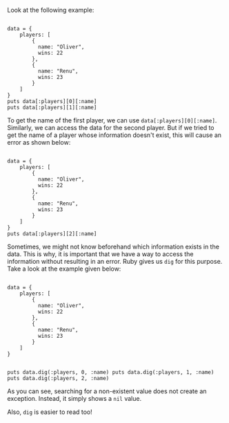 Look at the following example:

<Editor lang="ruby">
<code>
data = {
    players: [
        {
          name: "Oliver",
          wins: 22
        },
        {
          name: "Renu",
          wins: 23
        }
    ]
}
puts data[:players][0][:name]
puts data[:players][1][:name]
</code>
</Editor>

To get the name of the first player,
we can use `data[:players][0][:name]`.
Similarly, we can access the data for
the second player. But if we tried to
get the name of a player whose information
doesn't exist, this will cause an error as
shown below:

<Editor lang="ruby">
<code>
data = {
    players: [
        {
          name: "Oliver",
          wins: 22
        },
        {
          name: "Renu",
          wins: 23
        }
    ]
}
puts data[:players][2][:name]
</code>
</Editor>

Sometimes, we might not know beforehand which
information exists in the data. This is why,
it is important that we have a way to access
the information without resulting in an error.
Ruby gives us `dig` for this purpose. Take a look
at the example given below:

<Editor lang="ruby">
<code>
data = {
    players: [
        {
          name: "Oliver",
          wins: 22
        },
        {
          name: "Renu",
          wins: 23
        }
    ]
}

puts data.dig(:players, 0, :name)
puts data.dig(:players, 1, :name)
puts data.dig(:players, 2, :name)
</code>
</Editor>

As you can see, searching for a
non-existent value does not create
an exception. Instead, it simply
shows a `nil` value.

Also, `dig` is easier to read too!
